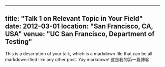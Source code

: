 
---
title: "Talk 1 on Relevant Topic in Your Field"
date: 2012-03-01
location: "San Francisco, CA, USA"
venue: "UC San Francisco, Department of Testing"
---
This is a description of your talk, which is a markdown file that can be all markdown-ified like any other post. Yay markdown!
这是我的第一篇博客
